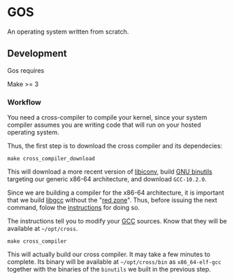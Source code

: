 # GOS
An operating system written from scratch.

## Development

Gos requires

Make >= 3

### Workflow

You need a cross-compiler to compile your kernel, since your system compiler 
assumes you are writing code that will run on your hosted operating system.

Thus, the first step is to download the cross compiler and its dependecies:

```shell
make cross_compiler_download
```

This will download a more recent version of [libiconv](https://www.gnu.org/software/libiconv/),
build [GNU binutils](https://wiki.osdev.org/Binutils) targeting our
generic x86-64 architecture, and download `GCC-10.2.0`.

Since we are building a compiler for the x86-64 architecture, it is important
that we build [libgcc](https://wiki.osdev.org/Libgcc) without the "[red zone](https://wiki.osdev.org/Libgcc_without_red_zone)".
Thus, before issuing the next command, folow the
[instructions](https://wiki.osdev.org/Libgcc_without_red_zone) for doing so.

The instructions tell you to modify your [GCC](https://wiki.osdev.org/GCC)
sources. Know that they will be available at `~/opt/cross`.

```shell
make cross_compiler
```

This will actually build our cross compiler. It may take a few minutes to 
complete. Its binary will be available at `~/opt/cross/bin` as 
`x86_64-elf-gcc` together with the binaries of the `binutils` we built in the
previous step.



